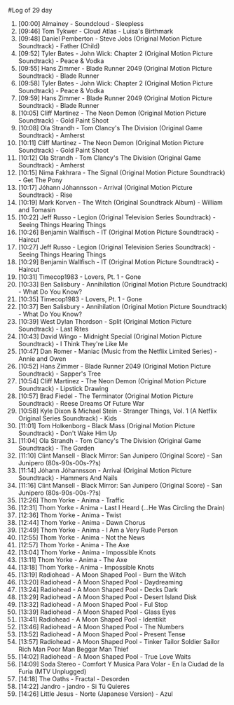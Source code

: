 #Log of 29 day

1. [00:00] Almainey - Soundcloud - Sleepless
1. [09:46] Tom Tykwer - Cloud Atlas - Luisa's Birthmark
1. [09:48] Daniel Pemberton - Steve Jobs (Original Motion Picture Soundtrack) - Father (Child)
1. [09:52] Tyler Bates - John Wick: Chapter 2 (Original Motion Picture Soundtrack) - Peace & Vodka
1. [09:55] Hans Zimmer - Blade Runner 2049 (Original Motion Picture Soundtrack) - Blade Runner
1. [09:58] Tyler Bates - John Wick: Chapter 2 (Original Motion Picture Soundtrack) - Peace & Vodka
1. [09:59] Hans Zimmer - Blade Runner 2049 (Original Motion Picture Soundtrack) - Blade Runner
1. [10:05] Cliff Martinez - The Neon Demon (Original Motion Picture Soundtrack) - Gold Paint Shoot
1. [10:08] Ola Strandh - Tom Clancy's The Division (Original Game Soundtrack) - Amherst
1. [10:11] Cliff Martinez - The Neon Demon (Original Motion Picture Soundtrack) - Gold Paint Shoot
1. [10:12] Ola Strandh - Tom Clancy's The Division (Original Game Soundtrack) - Amherst
1. [10:15] Nima Fakhrara - The Signal (Original Motion Picture Soundtrack) - Get The Pony
1. [10:17] Jóhann Jóhannsson - Arrival (Original Motion Picture Soundtrack) - Rise
1. [10:19] Mark Korven - The Witch (Original Soundtrack Album) - William and Tomasin
1. [10:22] Jeff Russo - Legion (Original Television Series Soundtrack) - Seeing Things Hearing Things
1. [10:26] Benjamin Wallfisch - IT (Original Motion Picture Soundtrack) - Haircut
1. [10:27] Jeff Russo - Legion (Original Television Series Soundtrack) - Seeing Things Hearing Things
1. [10:29] Benjamin Wallfisch - IT (Original Motion Picture Soundtrack) - Haircut
1. [10:31] Timecop1983 - Lovers, Pt. 1 - Gone
1. [10:33] Ben Salisbury - Annihilation (Original Motion Picture Soundtrack) - What Do You Know?
1. [10:35] Timecop1983 - Lovers, Pt. 1 - Gone
1. [10:37] Ben Salisbury - Annihilation (Original Motion Picture Soundtrack) - What Do You Know?
1. [10:39] West Dylan Thordson - Split (Original Motion Picture Soundtrack) - Last Rites
1. [10:43] David Wingo - Midnight Special (Original Motion Picture Soundtrack) - I Think They're Like Me
1. [10:47] Dan Romer - Maniac (Music from the Netflix Limited Series) - Annie and Owen
1. [10:52] Hans Zimmer - Blade Runner 2049 (Original Motion Picture Soundtrack) - Sapper's Tree
1. [10:54] Cliff Martinez - The Neon Demon (Original Motion Picture Soundtrack) - Lipstick Drawing
1. [10:57] Brad Fiedel - The Terminator (Original Motion Picture Soundtrack) - Reese Dreams Of Future War
1. [10:58] Kyle Dixon & Michael Stein - Stranger Things, Vol. 1 (A Netflix Original Series Soundtrack) - Kids
1. [11:01] Tom Holkenborg - Black Mass (Original Motion Picture Soundtrack) - Don't Wake Him Up
1. [11:04] Ola Strandh - Tom Clancy's The Division (Original Game Soundtrack) - The Garden
1. [11:10] Clint Mansell - Black Mirror: San Junipero (Original Score) - San Junipero (80s-90s-00s-??s)
1. [11:14] Jóhann Jóhannsson - Arrival (Original Motion Picture Soundtrack) - Hammers And Nails
1. [11:16] Clint Mansell - Black Mirror: San Junipero (Original Score) - San Junipero (80s-90s-00s-??s)
1. [12:26] Thom Yorke - Anima - Traffic
1. [12:31] Thom Yorke - Anima - Last I Heard (...He Was Circling the Drain)
1. [12:36] Thom Yorke - Anima - Twist
1. [12:44] Thom Yorke - Anima - Dawn Chorus
1. [12:49] Thom Yorke - Anima - I Am a Very Rude Person
1. [12:55] Thom Yorke - Anima - Not the News
1. [12:57] Thom Yorke - Anima - The Axe
1. [13:04] Thom Yorke - Anima - Impossible Knots
1. [13:11] Thom Yorke - Anima - The Axe
1. [13:18] Thom Yorke - Anima - Impossible Knots
1. [13:19] Radiohead - A Moon Shaped Pool - Burn the Witch
1. [13:20] Radiohead - A Moon Shaped Pool - Daydreaming
1. [13:24] Radiohead - A Moon Shaped Pool - Decks Dark
1. [13:29] Radiohead - A Moon Shaped Pool - Desert Island Disk
1. [13:32] Radiohead - A Moon Shaped Pool - Ful Stop
1. [13:39] Radiohead - A Moon Shaped Pool - Glass Eyes
1. [13:41] Radiohead - A Moon Shaped Pool - Identikit
1. [13:46] Radiohead - A Moon Shaped Pool - The Numbers
1. [13:52] Radiohead - A Moon Shaped Pool - Present Tense
1. [13:57] Radiohead - A Moon Shaped Pool - Tinker Tailor Soldier Sailor Rich Man Poor Man Beggar Man Thief
1. [14:02] Radiohead - A Moon Shaped Pool - True Love Waits
1. [14:09] Soda Stereo - Comfort Y Musica Para Volar - En la Ciudad de la Furia (MTV Unplugged)
1. [14:18] The Oaths - Fractal - Desorden
1. [14:22] Jandro - jandro - Si Tú Quieres
1. [14:26] Little Jesus - Norte (Japanese Version) - Azul
